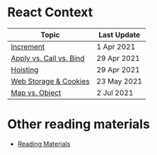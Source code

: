 # React Context

| Topic                                                 | Last Update |
| ----------------------------------------------------- | ----------- |
| [Increment](./increment.md)                           | 1 Apr 2021  |
| [Apply vs. Call vs. Bind](./apply-vs-call-vs-bind.md) | 29 Apr 2021 |
| [Hoisting](./hoisting.md)                             | 29 Apr 2021 |
| [Web Storage & Cookies](./web-storage-and-cookies.md) | 23 May 2021 |
| [Map vs. Object](./map-vs-object.md)                  | 2 Jul 2021  |

# Other reading materials

- [Reading Materials](./reading-materials.md)
